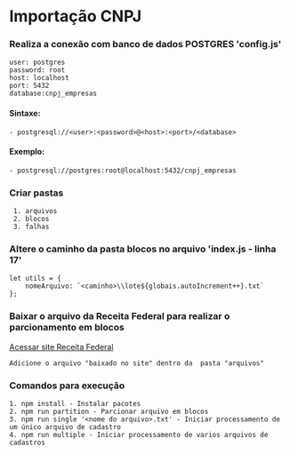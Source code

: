 # Importação CNPJ

### Realiza a conexão com banco de dados POSTGRES 'config.js'
	
	user: postgres
	password: root
	host: localhost
	port: 5432
	database:cnpj_empresas

	
#### Sintaxe:
	- postgresql://<user>:<password>@<host>:<port>/<database>


#### Exemplo:
    - postgresql://postgres:root@localhost:5432/cnpj_empresas


### Criar pastas
	 1. arquivos
	 2. blocos
	 3. falhas

### Altere o caminho da pasta blocos no arquivo 'index.js - linha 17'

	let utils = {
        nomeArquivo: `<caminho>\\lote${globais.autoIncrement++}.txt`
    };

### Baixar o arquivo da Receita Federal para realizar o parcionamento em blocos

<a href="http://receita.economia.gov.br/orientacao/tributaria/cadastros/cadastro-nacional-de-pessoas-juridicas-cnpj/dados-publicos-cnpj">Acessar site Receita Federal</a>

	Adicione o arquivo "baixado no site" dentro da  pasta "arquivos"

### Comandos para execução
	
	1. npm install - Instalar pacotes
	2. npm run partition - Parcionar arquivo em blocos
    3. npm run single '<nome do arquivo>.txt' - Iniciar processamento de um único arquivo de cadastro
    4. npm run multiple - Iniciar processamento de varios arquivos de cadastros